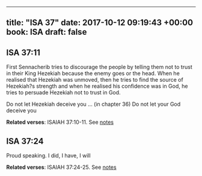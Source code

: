 
---
title: "ISA 37"
date: 2017-10-12 09:19:43 +00:00
book: ISA
draft: false
---

## ISA 37:11

First Sennacherib tries to discourage the people by telling them not to trust in their King Hezekiah because the enemy goes or the head. When he realised that Hezekiah was unmoved, then he tries to find the source of Hezekiah?s strength and when he realised his confidence was in God, he tries to persuade Hezekiah not to trust in God. 

Do not let Hezekiah deceive you ... (in chapter 36)
Do not let your God deceive you

**Related verses**: ISAIAH 37:10-11. See [notes](https://my.bible.com/notes/2744282645059592295)


## ISA 37:24

Proud speaking. I did, I have, I will

**Related verses**: ISAIAH 37:24-25. See [notes](https://my.bible.com/notes/2743561530460856376)

